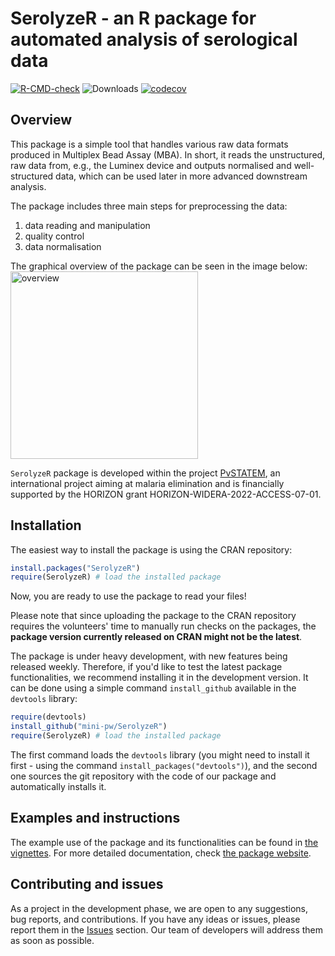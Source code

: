 # SerolyzeR - an R package for automated analysis of serological data

<!-- badges: start -->
[![R-CMD-check](https://github.com/mini-pw/SerolyzeR/actions/workflows/R-CMD-check.yaml/badge.svg)](https://github.com/mini-pw/SerolyzeR/actions/workflows/R-CMD-check.yaml)
![Downloads](https://cranlogs.r-pkg.org/badges/SerolyzeR)
[![codecov](https://codecov.io/gh/mini-pw/SerolyzeR/graph/badge.svg?token=11EVHXMHDO)](https://app.codecov.io/gh/mini-pw/SerolyzeR)
<!-- badges: end -->


## Overview
This package is a simple tool that handles various raw data formats produced in Multiplex Bead Assay (MBA). In short, it reads the unstructured, raw data from, e.g., the Luminex device and outputs normalised and well-structured data, which can be used later in more advanced downstream analysis.

The package includes three main steps for preprocessing the data:

1.  data reading and manipulation
2.  quality control
3.  data normalisation


The graphical overview of the package can be seen in the image below:
<img src="https://github.com/mini-pw/SerolyzeR/blob/main/inst/img/overview.png?raw=true" alt="overview" width="300" />

`SerolyzeR` package is developed within the project [PvSTATEM](https://www.pvstatem.eu/), an international project aiming at malaria elimination and is financially supported by the HORIZON grant HORIZON-WIDERA-2022-ACCESS-07-01.


## Installation

The easiest way to install the package is using the CRAN repository:
``` r
install.packages("SerolyzeR")
require(SerolyzeR) # load the installed package
```
Now, you are ready to use the package to read your files!

Please note that since uploading the package to the CRAN repository requires the volunteers' time to manually run checks on the packages, the **package version currently released on CRAN might not be the latest**.

The package is under heavy development, with new features being released weekly. Therefore, if you'd like to test the latest package functionalities, we recommend installing it in the development version. It can be done using a simple command `install_github` available in the `devtools` library:

``` r
require(devtools)
install_github("mini-pw/SerolyzeR")
require(SerolyzeR) # load the installed package
```

The first command loads the `devtools` library (you might need to install it first - using the command `install_packages("devtools")`), and the second one sources the git repository with the code of our package and automatically installs it.

## Examples and instructions

The example use of the package and its functionalities can be found in [the vignettes](https://mini-pw.github.io/SerolyzeR/articles/example_script.html).
For more detailed documentation, check [the package website](https://mini-pw.github.io/SerolyzeR/).


## Contributing and issues

As a project in the development phase, we are open to any suggestions, bug reports, and contributions. If you have any ideas or issues, please report them in the [Issues](https://github.com/mini-pw/SerolyzeR/issues) section. Our team of developers will address them as soon as possible.
